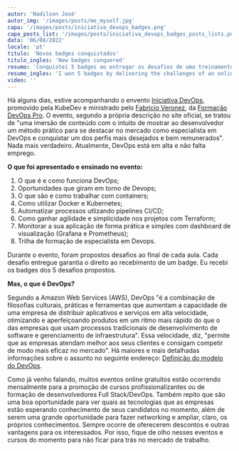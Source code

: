 ```yaml
---
autor: 'Nadilson José'
autor_img: '/images/posts/me_myself.jpg'
capa: '/images/posts/iniciativa_devops_badges.png'
capa_posts_list: '/images/posts/iniciativa_devops_badges_posts_lists.png'
data: '06/08/2022'
locale: 'pt'
titulo: 'Novos badges conquistados'
titulo_ingles: 'New badges conquered'
resumo: 'Conquistei 5 badges ao entregar os desafios de uma treinamento online, o Iniciativa DevOps.'
resumo_ingles: 'I won 5 badges by delivering the challenges of an online training, the DevOps Initiative.'
video: ''
---
```


Há alguns dias, estive acompanhando o envento [Iniciativa DevOps](https://iniciativadevops.com.br/), promovido pela KubeDev e ministrado pelo [Fabricio Veronez](https://www.linkedin.com/in/fabricioveronez), da [Formação DevOps Pro](https://www.linkedin.com/company/devopspro/). O evento, segundo a própria descrição no site oficial, se tratou de "uma imersão de conteúdo com o intuito de mostrar ao desenvolvedor um método prático para se destacar no mercado como especialista em DevOps e conquistar um dos perfis mais desejados e bem remunerados". Nada mais verdadeiro. Atualmente, DevOps está em alta e não falta emprego.

**O que foi apresentado e ensinado no evento:**

1. O que é e como funciona DevOps;
2. Oportunidades que giram em torno de Devops;
3. O que são e como trabalhar com containers;
4. Como utilizar Docker e Kubernetes;
5. Automatizar processos utlizando pipelines CI/CD;
6. Como ganhar agilidade e simplicidade nos projetos com Terraform;
7. Monitorar a sua aplicação de forma prática e simples com dashboard de visualização (Grafana e Prometheus);
8. Trilha de formação de especialista em Devops.

Durante o evento, foram propostos desafios ao final de cada aula. Cada desafio entregue garantia o direito ao recebimento de um badge. Eu recebi os badges dos 5 desafios propostos.

**Mas, o que é DevOps?**

Segundo a Amazon Web Services (AWS), DevOps "é a combinação de filosofias culturais, práticas e ferramentas que aumentam a capacidade de uma empresa de distribuir aplicativos e serviços em alta velocidade, otimizando e aperfeiçoando produtos em um ritmo mais rápido do que o das empresas que usam processos tradicionais de desenvolvimento de software e gerenciamento de infraestrutura". Essa velocidade, diz, "permite que as empresas atendam melhor aos seus clientes e consigam competir de modo mais eficaz no mercado". Há maiores e mais detalhadas informações sobre o assunto no seguinte endereço: [Definição do modelo do DevOps](https://aws.amazon.com/pt/devops/what-is-devops/).

Como já venho falando, muitos eventos online gratuitos estão ocorrendo mensalmente para a promoção de cursos profissionalizantes ou de formação de desenvolvedores Full Stack/DevOps. Também repito que são uma boa oportunidade para ver quais as tecnologias que as empresas estão esperando conhecimento de seus candidatos no momento, além de serem uma grande oportunidade para fazer networking e ampliar, claro, os próprios conhecimentos. Sempre ocorre de oferecerem descontos e outras vantagens para os interessados. Por isso, fique de olho nesses eventos e cursos do momento para não ficar para trás no mercado de trabalho.
